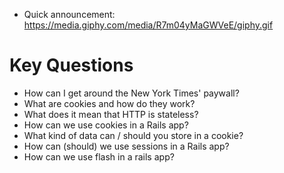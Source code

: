 * Quick announcement: 
  https://media.giphy.com/media/R7m04yMaGWVeE/giphy.gif

# Key Questions
* How can I get around the New York Times' paywall?
* What are cookies and how do they work?
* What does it mean that HTTP is stateless?
* How can we use cookies in a Rails app?
* What kind of data can / should you store in a cookie?
* How can (should) we use sessions in a Rails app?
* How can we use flash in a rails app?